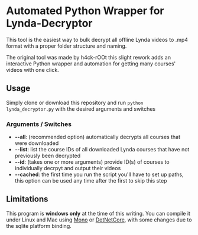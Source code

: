 # Automated Python Wrapper for Lynda-Decryptor
This tool is the easiest way to bulk decrypt all offline Lynda videos to .mp4 format with a proper folder structure and naming.

The original tool was made by h4ck-rOOt this slight rework adds an interactive Python wrapper and automation for getting many courses' videos with one click.

## Usage
Simply clone or download this repository and run `python lynda_decryptor.py` with the desired arguments and switches
### Arguments / Switches
* **--all**: (recommended option) automatically decrypts all courses that were downloaded  
* **--list**: list the course IDs of all downloaded Lynda courses that have not previously been decrypted
* **--id**: (takes one or more arguments) provide ID(s) of courses to individually decrpyt and output their videos
* **--cached**: the first time you run the script you'll have to set up paths, this option can be used any time after the first to skip this step

## Limitations
This program is **windows only** at the time of this writing. You can compile it under Linux and Mac using [Mono](http://www.mono-project.com/) or [DotNetCore](https://www.microsoft.com/net/core), with some changes due to the sqlite platform binding.
